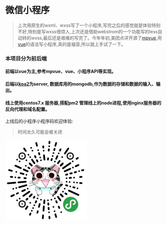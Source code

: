 # 微信小程序

> 上次用原生的wxml、wxss写了一个小程序,写完之后的感觉就是体验特别不好,特别是写wxss很烦人,上次还是借助webstrom的一个功能写的less自动转的wxss,最后还是艰难的写完了。今年年初,美团点评开源了[mpvue](http://mpvue.com),用[vue](https://cn.vuejs.org/)的语法写小程序,真的是福音,所以就上手试了一下。

### 本项目分为前后端

#### 前端以vue为主,参考mpvue、vue、小程序API等实现。

#### 后端以[koa2](https://koa.bootcss.com/)为server, 数据库用的mongodb,作为数据的存储和数据的输入、输出。

#### 线上使用centos7.x 服务器,搭配pm2 管理线上的node进程,使用nginx服务器的反向代理和域名配置。


上线后的小程序小程序码欢迎体验:
> 时间太久可能会被关闭



![](./server/public/xiaochengxu.jpg)
